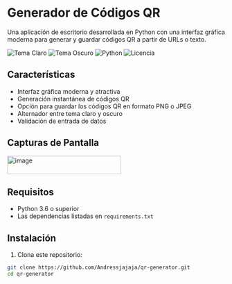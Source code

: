 # Generador de Códigos QR

Una aplicación de escritorio desarrollada en Python con una interfaz gráfica moderna para generar y guardar códigos QR a partir de URLs o texto.

![Tema Claro](https://img.shields.io/badge/Tema-Claro-brightgreen) ![Tema Oscuro](https://img.shields.io/badge/Tema-Oscuro-inactive) ![Python](https://img.shields.io/badge/Python-3.6%2B-blue) ![Licencia](https://img.shields.io/badge/Licencia-MIT-green)

## Características

- Interfaz gráfica moderna y atractiva
- Generación instantánea de códigos QR
- Opción para guardar los códigos QR en formato PNG o JPEG
- Alternador entre tema claro y oscuro
- Validación de entrada de datos

## Capturas de Pantalla

<img width="263" height="42" alt="image" src="https://github.com/user-attachments/assets/183ce9a2-7c21-4026-b8d2-1f804db777b7" />


## Requisitos

- Python 3.6 o superior
- Las dependencias listadas en `requirements.txt`

## Instalación

1. Clona este repositorio:
```bash
git clone https://github.com/Andressjajaja/qr-generator.git
cd qr-generator
